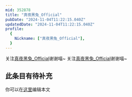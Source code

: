 ```yaml
---
mid: 352878
title: "真夜黑兔_Official"
pubDate: "2024-11-04T11:22:15.040Z"
updatedDate: "2024-11-04T11:22:15.040Z"
profile:
  {
    Nickname: ["真夜黑兔_Official"],
  }
---
```


关注[真夜黑兔_Official](https://space.bilibili.com/352878)谢谢喵~ 关注[真夜黑兔_Official](https://space.bilibili.com/352878)谢谢喵~

## 此条目有待补充
你可以在[这里](https://github.com/Yuhanawa/VTuber.ICU-Content/edit/master/v/真夜黑兔_Official/index.md)编辑本文

